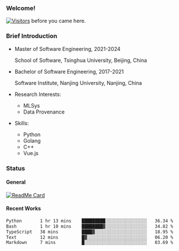 ### Welcome!

[![Visitors](https://visitor-badge.laobi.icu/badge?page_id=HermitSun.HermitSun)]() before you came here.

### Brief Introduction

- Master of Software Engineering, 2021-2024
  
  School of Software, Tsinghua University, Beijing, China

- Bachelor of Software Engineering, 2017-2021
  
  Software Institute, Nanjing University, Nanjing, China

- Research Interests:
  - MLSys
  - Data Provenance

- Skills:
  - Python
  - Golang
  - C++
  - Vue.js

### Status

#### General

[![ReadMe Card](https://github-readme-stats.hermitsun.vercel.app/api?username=HermitSun&count_private=true&show_icons=true)]()

#### Recent Works

<!--START_SECTION:waka-->

```txt
Python       1 hr 13 mins    █████████░░░░░░░░░░░░░░░░   36.34 %
Bash         1 hr 10 mins    ████████▓░░░░░░░░░░░░░░░░   34.82 %
TypeScript   38 mins         ████▓░░░░░░░░░░░░░░░░░░░░   18.95 %
Text         12 mins         █▓░░░░░░░░░░░░░░░░░░░░░░░   06.20 %
Markdown     7 mins          █░░░░░░░░░░░░░░░░░░░░░░░░   03.69 %
```

<!--END_SECTION:waka-->
